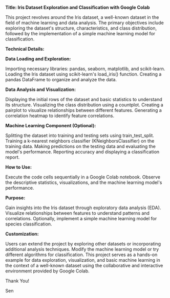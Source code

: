 **Title: Iris Dataset Exploration and Classification with Google Colab**

This project revolves around the Iris dataset, a well-known dataset in the field of machine learning and data analysis. The primary objectives include exploring the dataset's structure, characteristics, and class distribution, followed by the implementation of a simple machine learning model for classification.

**Technical Details:**

**Data Loading and Exploration:**

Importing necessary libraries: pandas, seaborn, matplotlib, and scikit-learn.
Loading the Iris dataset using scikit-learn's load_iris() function.
Creating a pandas DataFrame to organize and analyze the data.

**Data Analysis and Visualization:**

Displaying the initial rows of the dataset and basic statistics to understand its structure.
Visualizing the class distribution using a countplot.
Creating a pairplot to visualize relationships between different features.
Generating a correlation heatmap to identify feature correlations.

**Machine Learning Component (Optional):**

Splitting the dataset into training and testing sets using train_test_split.
Training a k-nearest neighbors classifier (KNeighborsClassifier) on the training data.
Making predictions on the testing data and evaluating the model's performance.
Reporting accuracy and displaying a classification report.

**How to Use:**

Execute the code cells sequentially in a Google Colab notebook.
Observe the descriptive statistics, visualizations, and the machine learning model's performance.

**Purpose:**

Gain insights into the Iris dataset through exploratory data analysis (EDA).
Visualize relationships between features to understand patterns and correlations.
Optionally, implement a simple machine learning model for species classification.

**Customization:**

Users can extend the project by exploring other datasets or incorporating additional analysis techniques.
Modify the machine learning model or try different algorithms for classification.
This project serves as a hands-on example for data exploration, visualization, and basic machine learning in the context of a well-known dataset using the collaborative and interactive environment provided by Google Colab.

Thank You!

Sen
